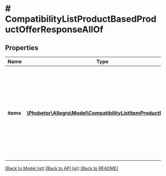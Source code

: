 # # CompatibilityListProductBasedProductOfferResponseAllOf

## Properties

Name | Type | Description | Notes
------------ | ------------- | ------------- | -------------
**items** | [**\Phobetor\Allegro\Model\CompatibilityListItemProductBased[]**](CompatibilityListItemProductBased.md) | Text representation of the compatibility list items. Provided for informational purposes only - ignored when creating (Post) or updating (Put) compatibility list in the offer. | [optional]

[[Back to Model list]](../../README.md#models) [[Back to API list]](../../README.md#endpoints) [[Back to README]](../../README.md)

